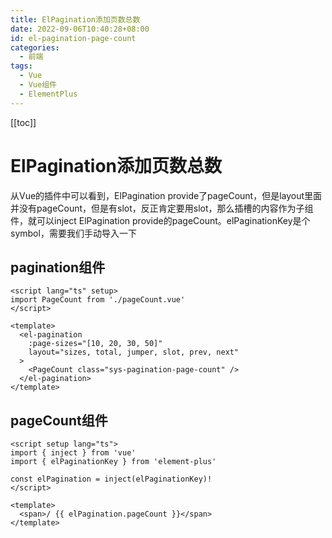 ```yaml
---
title: ElPagination添加页数总数
date: 2022-09-06T10:40:28+08:00
id: el-pagination-page-count
categories:
  - 前端
tags:
  - Vue
  - Vue组件
  - ElementPlus
---
```


[[toc]]

# ElPagination添加页数总数

从Vue的插件中可以看到，ElPagination provide了pageCount，但是layout里面并没有pageCount，但是有slot，反正肯定要用slot，那么插槽的内容作为子组件，就可以inject ElPagination provide的pageCount。elPaginationKey是个symbol，需要我们手动导入一下

## pagination组件

```vue
<script lang="ts" setup>
import PageCount from './pageCount.vue'
</script>

<template>
  <el-pagination
    :page-sizes="[10, 20, 30, 50]"
    layout="sizes, total, jumper, slot, prev, next"
  >
    <PageCount class="sys-pagination-page-count" />
  </el-pagination>
</template>
```

## pageCount组件

```vue
<script setup lang="ts">
import { inject } from 'vue'
import { elPaginationKey } from 'element-plus'

const elPagination = inject(elPaginationKey)!
</script>

<template>
  <span>/ {{ elPagination.pageCount }}</span>
</template>
```
